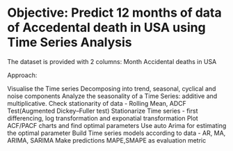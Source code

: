 # Objective: Predict 12 months of data of Accedental death in USA using Time Series Analysis 

The dataset is provided with 2 columns:
Month
Accidental deaths in USA

Approach:

Visualise the Time series
Decomposing into trend, seasonal, cyclical and noise components
Analyze the seasonality of a Time Series: additive and multiplicative.
Check stationarity of data - Rolling Mean, ADCF Test(Augmented Dickey–Fuller test)
Stationarize Time series - first differencing, log transformation and exponatial transformation
Plot ACF/PACF charts and find optimal parameters
Use auto Arima for estimating the optimal parameter 
Build Time series models according to data - AR, MA, ARIMA, SARIMA
Make predictions
MAPE,SMAPE as evaluation metric
